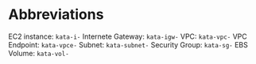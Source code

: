 # Abbreviations

EC2 instance: `kata-i-`
Internete Gateway: `kata-igw-`
VPC: `kata-vpc-`
VPC Endpoint: `kata-vpce-`
Subnet: `kata-subnet-`
Security Group: `kata-sg-`
EBS Volume: `kata-vol-`
